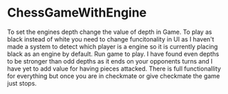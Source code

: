 # ChessGameWithEngine
To set the engines depth change the value of depth in Game. 
To play as black instead of white you need to change funcitonality in UI as I haven't made a system to detect which player is a engine so it is currently placing black as an engine by default.
Run game to play. I have found even depths to be stronger than odd depths as it ends on your opponents turns and I have yet to add value for having pieces attacked.
There is full functionallity for everything but once you are in checkmate or give checkmate the game just stops.
